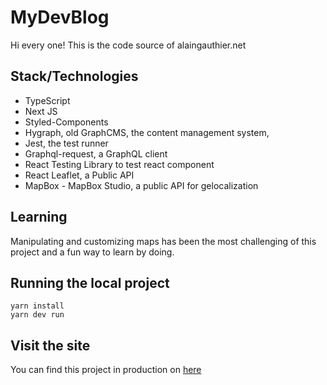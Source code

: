 # MyDevBlog

Hi every one! This is the code source of alaingauthier.net

## Stack/Technologies
- TypeScript
- Next JS
- Styled-Components
- Hygraph, old GraphCMS, the content management system,
- Jest, the test runner
- Graphql-request, a GraphQL client
- React Testing Library to test react component
- React Leaflet, a Public API
- MapBox - MapBox Studio, a public API for gelocalization

## Learning

Manipulating and customizing maps has been the most challenging of this project and a fun way to learn by doing.

## Running the local project

```
yarn install
yarn dev run

```

## Visit the site

You can find this project in production on [here](https://www.alaingauthier.net/)

